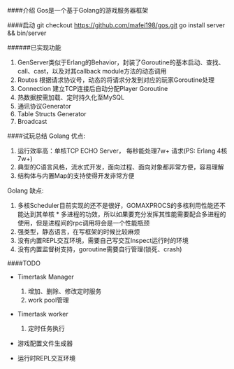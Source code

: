 ####介绍
    Gos是一个基于Golang的游戏服务器框架

####启动
	git checkout https://github.com/mafei198/gos.git
	go install server && bin/server

######已实现功能
1. GenServer类似于Erlang的Behavior，封装了Goroutine的基本启动、查找、call、cast，以及对其callback module方法的动态调用
2. Routes 根据请求协议号，动态的将请求分发到对应的玩家Goroutine处理
3. Connection 建立TCP连接后自动分配Player Goroutine
4. 热数据按需加载、定时持久化至MySQL
5. 通讯协议Generator
6. Table Structs Generator
7. Broadcast

####试玩总结
Golang 优点:

1. 运行效率高：单核TCP ECHO Server， 每秒能处理7w+ 请求(PS: Erlang 4核 7w+)
2. 典型的C语言风格，流水式开发，面向过程、面向对象都非常方便，容易理解
3. 结构体与内置Map的支持使得开发非常方便

Golang 缺点:

1. 多核Scheduler目前实现的还不是很好，GOMAXPROCS的多核利用性能还不能达到其单核 * 多进程的功效，所以如果要充分发挥其性能需要配合多进程的使用，但是进程间的rpc调用将会是一个性能瓶颈
2. 强类型，静态语言，在写框架的时候比较麻烦
3. 没有内置REPL交互环境，需要自己写交互Inspect运行时的环境
4. 没有内置监督树支持，goroutine需要自行管理(锁死、crash)

####TODO
* Timertask Manager
  1. 增加、删除、修改定时服务
  2. work pool管理
  
* Timertask worker
  1. 定时任务执行

* 游戏配置文件生成器

* 运行时REPL交互环境
